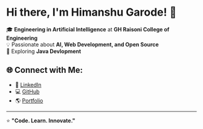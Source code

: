 # Hi there, I'm Himanshu Garode! 👋  

🎓 **Engineering in Artificial Intelligence** at **GH Raisoni College of Engineering**  
💡 Passionate about **AI, Web Development, and Open Source**  
🚀 Exploring **Java Devlopment**  

## 🌐 Connect with Me:  
- 🔗 [LinkedIn](https://www.linkedin.com/in/himanxu/)  
- 💻 [GitHub](https://github.com/frHimanshu)  
- 🌎 [Portfolio](https://xhimanshu.me)
  
---
⭐️ **"Code. Learn. Innovate."**  
